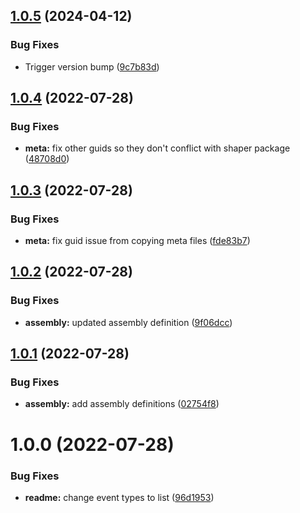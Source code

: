 ## [1.0.5](https://github.com/zacharysnewman/ansible-events/compare/v1.0.4...v1.0.5) (2024-04-12)


### Bug Fixes

* Trigger version bump ([9c7b83d](https://github.com/zacharysnewman/ansible-events/commit/9c7b83d6edf7a299c33ed60c88e7564f37c09a5b))

## [1.0.4](https://github.com/zacharysnewman/ansible-events/compare/v1.0.3...v1.0.4) (2022-07-28)


### Bug Fixes

* **meta:** fix other guids so they don't conflict with shaper package ([48708d0](https://github.com/zacharysnewman/ansible-events/commit/48708d0a5b50fb362ce5ea70ba9bf6d222df5bc3))

## [1.0.3](https://github.com/zacharysnewman/ansible-events/compare/v1.0.2...v1.0.3) (2022-07-28)


### Bug Fixes

* **meta:** fix guid issue from copying meta files ([fde83b7](https://github.com/zacharysnewman/ansible-events/commit/fde83b773345dbfbcc0f1becb6bdbf0c89a564cf))

## [1.0.2](https://github.com/zacharysnewman/ansible-events/compare/v1.0.1...v1.0.2) (2022-07-28)


### Bug Fixes

* **assembly:** updated assembly definition ([9f06dcc](https://github.com/zacharysnewman/ansible-events/commit/9f06dccf37556642e838503bf0451174189dd7be))

## [1.0.1](https://github.com/zacharysnewman/ansible-events/compare/v1.0.0...v1.0.1) (2022-07-28)


### Bug Fixes

* **assembly:** add assembly definitions ([02754f8](https://github.com/zacharysnewman/ansible-events/commit/02754f81c84d7feafb0c06369ea27dde21cf57fb))

# 1.0.0 (2022-07-28)


### Bug Fixes

* **readme:** change event types to list ([96d1953](https://github.com/zacharysnewman/ansible-events/commit/96d19534cbf06fce8305137ac0a760b94c871f6e))
